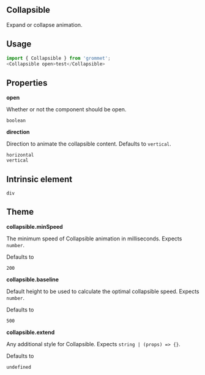 ## Collapsible
Expand or collapse animation.

## Usage

```javascript
import { Collapsible } from 'grommet';
<Collapsible open>test</Collapsible>
```

## Properties

**open**

Whether or not the component should be open.

```
boolean
```

**direction**

Direction to animate the collapsible content. Defaults to `vertical`.

```
horizontal
vertical
```
  
## Intrinsic element

```
div
```
## Theme
  
**collapsible.minSpeed**

The minimum speed of Collapsible animation in milliseconds. Expects `number`.

Defaults to

```
200
```

**collapsible.baseline**

Default height to be used to calculate the optimal collapsible speed. Expects `number`.

Defaults to

```
500
```

**collapsible.extend**

Any additional style for Collapsible. Expects `string | (props) => {}`.

Defaults to

```
undefined
```
